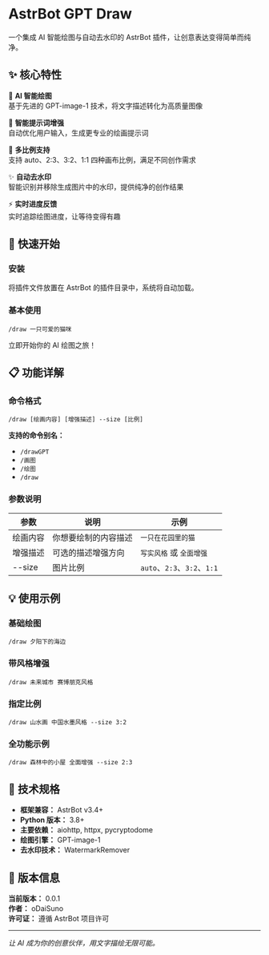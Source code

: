 # AstrBot GPT Draw

一个集成 AI 智能绘图与自动去水印的 AstrBot 插件，让创意表达变得简单而纯净。

## ✨ 核心特性

🎨 **AI 智能绘图**  
基于先进的 GPT-image-1 技术，将文字描述转化为高质量图像

🧠 **智能提示词增强**  
自动优化用户输入，生成更专业的绘画提示词

🔄 **多比例支持**  
支持 auto、2:3、3:2、1:1 四种画布比例，满足不同创作需求

✨ **自动去水印**  
智能识别并移除生成图片中的水印，提供纯净的创作结果

⚡ **实时进度反馈**  
实时追踪绘图进度，让等待变得有趣

## 🚀 快速开始

### 安装

将插件文件放置在 AstrBot 的插件目录中，系统将自动加载。

### 基本使用

```
/draw 一只可爱的猫咪
```

立即开始你的 AI 绘图之旅！

## 📋 功能详解

### 命令格式

```
/draw [绘画内容] [增强描述] --size [比例]
```

**支持的命令别名：**
- `/drawGPT`
- `/画图`
- `/绘图`
- `/draw`

### 参数说明

| 参数 | 说明 | 示例 |
|------|------|------|
| 绘画内容 | 你想要绘制的内容描述 | `一只在花园里的猫` |
| 增强描述 | 可选的描述增强方向 | `写实风格` 或 `全面增强` |
| --size | 图片比例 | `auto`、`2:3`、`3:2`、`1:1` |

## 💡 使用示例

### 基础绘图
```
/draw 夕阳下的海边
```

### 带风格增强
```
/draw 未来城市 赛博朋克风格
```

### 指定比例
```
/draw 山水画 中国水墨风格 --size 3:2
```

### 全功能示例
```
/draw 森林中的小屋 全面增强 --size 2:3
```

## 🔧 技术规格

- **框架兼容：** AstrBot v3.4+
- **Python 版本：** 3.8+
- **主要依赖：** aiohttp, httpx, pycryptodome
- **绘图引擎：** GPT-image-1
- **去水印技术：** WatermarkRemover

## 📝 版本信息

**当前版本：** 0.0.1  
**作者：** oDaiSuno  
**许可证：** 遵循 AstrBot 项目许可

---

*让 AI 成为你的创意伙伴，用文字描绘无限可能。*
